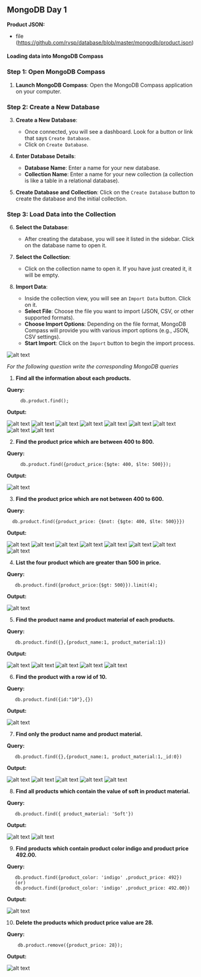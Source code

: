 ## MongoDB Day 1

**Product JSON:**
   - file (https://github.com/rvsp/database/blob/master/mongodb/product.json)

#### Loading data into MongoDB Compass 

### Step 1: Open MongoDB Compass

1. **Launch MongoDB Compass**: Open the MongoDB Compass application on your computer.


### Step 2: Create a New Database

3. **Create a New Database**:
   - Once connected, you will see a dashboard. Look for a button or link that says `Create Database`.
   - Click on `Create Database`.

4. **Enter Database Details**:
   - **Database Name**: Enter a name for your new database.
   - **Collection Name**: Enter a name for your new collection (a collection is like a table in a relational database).

5. **Create Database and Collection**: Click on the `Create Database` button to create the database and the initial collection.

### Step 3: Load Data into the Collection

6. **Select the Database**:
   - After creating the database, you will see it listed in the sidebar. Click on the database name to open it.

7. **Select the Collection**:
   - Click on the collection name to open it. If you have just created it, it will be empty.

8. **Import Data**:
   - Inside the collection view, you will see an `Import Data` button. Click on it.
   - **Select File**: Choose the file you want to import (JSON, CSV, or other supported formats).
   - **Choose Import Options**: Depending on the file format, MongoDB Compass will provide you with various import options (e.g., JSON, CSV settings).
   - **Start Import**: Click on the `Import` button to begin the import process.


![alt text](image.png)



*For the following question write the corresponding MongoDB queries*

1. **Find all the information about each products.**

**Query:**
      
         db.product.find();

**Output:**
   
![alt text](image-1.png) ![alt text](image-3.png) ![alt text](image-2.png) ![alt text](image-4.png) ![alt text](image-5.png) ![alt text](image-6.png) ![alt text](image-7.png) ![alt text](image-8.png)  ![alt text](image-9.png)

2. **Find the product price which are between 400 to 800.**

**Query:**
      
         db.product.find({product_price:{$gte: 400, $lte: 500}});

**Output:**
   
   ![alt text](image-10.png)

3. **Find the product price which are not between 400 to 600.**

**Query:**
      
      db.product.find({product_price: {$not: {$gte: 400, $lte: 500}}})
       
**Output:**

 ![alt text](image-11.png)  ![alt text](image-12.png)  ![alt text](image-13.png) ![alt text](image-14.png) ![alt text](image-15.png) ![alt text](image-16.png) ![alt text](image-17.png)  ![alt text](image-18.png)
    
4. **List the four product which are greater than 500 in price.**

**Query:**
      
       db.product.find({product_price:{$gt: 500}}).limit(4);

**Output:**
   
  ![alt text](image-19.png)

5. **Find the product name and product material of each products.**

**Query:**
      
       db.product.find({},{product_name:1, product_material:1})

**Output:**
  
![alt text](image-27.png) ![alt text](image-28.png) ![alt text](image-29.png) ![alt text](image-30.png) ![alt text](image-31.png)

6. **Find the product with a row id of 10.**

**Query:**
      
       db.product.find({id:"10"},{})

**Output:**
  
  ![alt text](image-26.png)

7. **Find only the product name and product material.**

**Query:**
      
       db.product.find({},{product_name:1, product_material:1,_id:0})

**Output:**
  
![alt text](image-25.png) ![alt text](image-21.png) ![alt text](image-22.png) ![alt text](image-23.png) ![alt text](image-24.png)


8. **Find all products which contain the value of soft in product material.**

**Query:**
      
       db.product.find({ product_material: 'Soft'})

**Output:**
  
![alt text](image-32.png) ![alt text](image-33.png)
   

9. **Find products which contain product color indigo  and product price 492.00.**

**Query:**
       
       db.product.find({product_color: 'indigo' ,product_price: 492})
       (or)
       db.product.find({product_color: 'indigo' ,product_price: 492.00})
       

**Output:**

![alt text](image-34.png)


10. **Delete the products which product price value are 28.**

**Query:**
     
        db.product.remove({product_price: 28});

**Output:**

![alt text](image-35.png)

